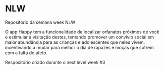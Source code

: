 # NLW
 Repositório da semana week NLW


O app Happy tem a funcionalidade de localizar orfanatos próximos de você e estimular a visitação destes, tentando promover um convívio social em maior abundância para as crianças e adolescentes que neles vivem, incentivando a mudar para melhor o dia de rapazes e moças que sofrem com a falta de afeto.

Respositório criado durante o next level week #3
